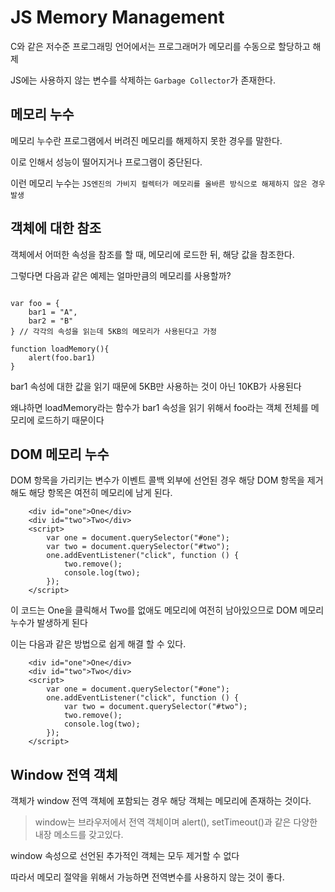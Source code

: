 # JS Memory Management

C와 같은 저수준 프로그래밍 언어에서는 프로그래머가 메모리를 수동으로 할당하고 해제

JS에는 사용하지 않는 변수를 삭제하는 `Garbage Collector`가 존재한다.

## 메모리 누수

메모리 누수란 프로그램에서 버려진 메모리를 해제하지 못한 경우를 말한다.

이로 인해서 성능이 떨어지거나 프로그램이 중단된다.

이런 메모리 누수는 `JS엔진의 가비지 컬렉터가 메모리를 올바른 방식으로 해제하지 않은 경우 발생`

## 객체에 대한 참조

객체에서 어떠한 속성을 참조를 할 때, 메모리에 로드한 뒤, 해당 값을 참조한다.

그렇다면 다음과 같은 예제는 얼마만큼의 메모리를 사용할까?

```

var foo = {
    bar1 = "A",
    bar2 = "B"
} // 각각의 속성을 읽는데 5KB의 메모리가 사용된다고 가정

function loadMemory(){
    alert(foo.bar1)
}

```

bar1 속성에 대한 값을 읽기 때문에 5KB만 사용하는 것이 아닌 10KB가 사용된다

왜냐하면 loadMemory라는 함수가 bar1 속성을 읽기 위해서 foo라는 객체 전체를 메모리에 로드하기 때문이다

## DOM 메모리 누수

DOM 항목을 가리키는 변수가 이벤트 콜백 외부에 선언된 경우 해당 DOM 항목을 제거해도 해당 항목은 여전히 메모리에 남게 된다.

```
    <div id="one">One</div>
    <div id="two">Two</div>
    <script>
        var one = document.querySelector("#one");
        var two = document.querySelector("#two");
        one.addEventListener("click", function () {
            two.remove();
            console.log(two);
        });
    </script>
```

이 코드는 One을 클릭해서 Two를 없애도 메모리에 여전히 남아있으므로 DOM 메모리 누수가 발생하게 된다

이는 다음과 같은 방법으로 쉽게 해결 할 수 있다.

```
    <div id="one">One</div>
    <div id="two">Two</div>
    <script>
        var one = document.querySelector("#one");
        one.addEventListener("click", function () {
            var two = document.querySelector("#two");
            two.remove();
            console.log(two);
        });
    </script>
```

## Window 전역 객체

객체가 window 전역 객체에 포함되는 경우 해당 객체는 메모리에 존재하는 것이다.

> window는 브라우저에서 전역 객체이며 alert(), setTimeout()과 같은 다양한 내장 메소드를 갖고있다.

window 속성으로 선언된 추가적인 객체는 모두 제거할 수 없다

따라서 메모리 절약을 위해서 가능하면 전역변수를 사용하지 않는 것이 좋다.

